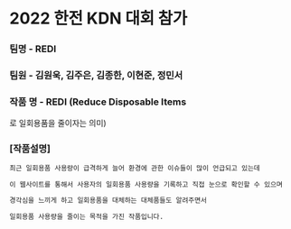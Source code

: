 # 2022 한전 KDN 대회 참가

### 팀명 - REDI

### 팀원 - 김원욱, 김주은, 김종한, 이현준, 정민서

### 작품 명 - REDI (Reduce Disposable Items
로 일회용품을 줄이자는 의미)

### **[작품설명]**

```markdown
최근 일회용품 사용량이 급격하게 늘어 환경에 관한 이슈들이 많이 언급되고 있는데

이 웹사이트를 통해서 사용자의 일회용품 사용량을 기록하고 직접 눈으로 확인할 수 있으며

경각심을 느끼게 하고 일회용품을 대체하는 대체품들도 알려주면서

일회용품 사용량을 줄이는 목적을 가진 작품입니다.
```
